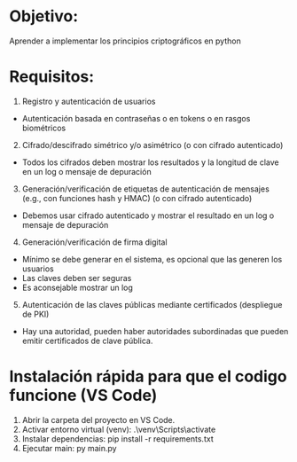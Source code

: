 # Objetivo:
Aprender a implementar los principios criptográficos en python
# Requisitos:
1. Registro y autenticación de usuarios
- Autenticación basada en contraseñas o en tokens o en rasgos biométricos
2. Cifrado/descifrado simétrico y/o asimétrico (o con cifrado autenticado)
- Todos los cifrados deben mostrar los resultados y la longitud de clave en un log o mensaje de depuración
3. Generación/verificación de etiquetas de autenticación de mensajes (e.g., con funciones
hash y HMAC) (o con cifrado autenticado)
- Debemos usar cifrado autenticado y mostrar el resultado en un log o mensaje de depuración
4. Generación/verificación de firma digital
- Mínimo se debe generar en el sistema, es opcional que las generen los usuarios
- Las claves deben ser seguras
- Es aconsejable mostrar un log
5. Autenticación de las claves públicas mediante certificados (despliegue de PKI) 
- Hay una autoridad, pueden haber autoridades subordinadas que pueden emitir certificados de clave pública.

# Instalación rápida para que el codigo funcione (VS Code)
1. Abrir la carpeta del proyecto en VS Code.
2. Activar entorno virtual (venv):
   .\venv\Scripts\activate
3. Instalar dependencias:
   pip install -r requirements.txt
4. Ejecutar main:
   py main.py